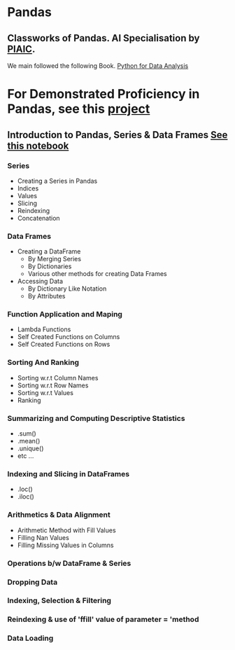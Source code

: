 # Pandas
## Classworks of Pandas. AI Specialisation by [PIAIC](https://www.piaic.org/artificial-inteligence).
We main followed the following Book. [Python for Data Analysis](https://www.amazon.com/Python-Data-Analysis-Wrangling-IPython/dp/1491957662)

# For **Demonstrated Proficiency** in Pandas, see this [project](https://github.com/AnsImran/Classifying-Quasars-Galaxies-Stars-using-Photometry)

## Introduction to Pandas, Series & Data Frames [See this notebook]()
### Series
- Creating a Series in Pandas
- Indices
- Values
- Slicing
- Reindexing
- Concatenation
### Data Frames
- Creating a DataFrame
  - By Merging Series
  - By Dictionaries
  - Various other methods for creating Data Frames
- Accessing Data
  - By Dictionary Like Notation
  - By Attributes
### Function Application and Maping
- Lambda Functions
- Self Created Functions on Columns
- Self Created Functions on Rows
### Sorting And Ranking
- Sorting w.r.t Column Names
- Sorting w.r.t Row Names
- Sorting w.r.t Values
- Ranking
### Summarizing and Computing Descriptive Statistics
- .sum()
- .mean()
- .unique()
- etc ...
### Indexing and Slicing in DataFrames
- .loc()
- .iloc()
### Arithmetics & Data Alignment
- Arithmetic Method with Fill Values
- Filling Nan Values
- Filling Missing Values in Columns
### Operations b/w DataFrame & Series
### Dropping Data
### Indexing, Selection & Filtering
### Reindexing & use of 'ffill' value of parameter = 'method
### Data Loading



















